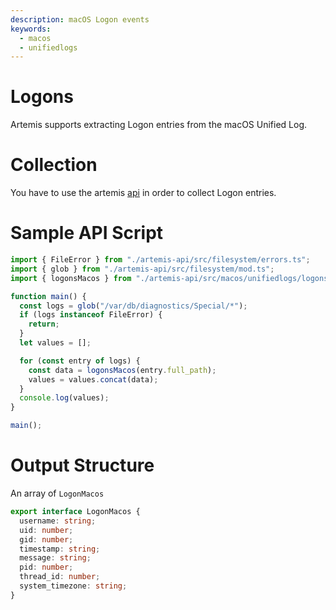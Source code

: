 ```yaml
---
description: macOS Logon events
keywords:
  - macos
  - unifiedlogs
---
```


# Logons

Artemis supports extracting Logon entries from the macOS Unified Log.

# Collection

You have to use the artemis [api](../../API/overview.md) in order to collect
Logon entries.

# Sample API Script

```typescript
import { FileError } from "./artemis-api/src/filesystem/errors.ts";
import { glob } from "./artemis-api/src/filesystem/mod.ts";
import { logonsMacos } from "./artemis-api/src/macos/unifiedlogs/logons.ts";

function main() {
  const logs = glob("/var/db/diagnostics/Special/*");
  if (logs instanceof FileError) {
    return;
  }
  let values = [];

  for (const entry of logs) {
    const data = logonsMacos(entry.full_path);
    values = values.concat(data);
  }
  console.log(values);
}

main();
```

# Output Structure

An array of `LogonMacos`

```typescript
export interface LogonMacos {
  username: string;
  uid: number;
  gid: number;
  timestamp: string;
  message: string;
  pid: number;
  thread_id: number;
  system_timezone: string;
}
```
